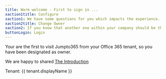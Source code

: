```yaml
---
title: Warm welcome - First to sign in ...
xaction1title: Configure
xaction1: We have some questions for you which impacts the experience.
xaction2title: Change Owner
xaction2: If you know that another one within your company should be the owner
buttonLogin: Login
---
```



Your are the first to visit Jumpto365 from your Office 365 tenant, so you have been designated as owner. 

We are happy to shared [The Introduction](https://medium.com/jumpto365/introducing-the-dynamic-periodic-table-of-office-365-2b419de32c24)

Tenant: {{ tenant.displayName }}

